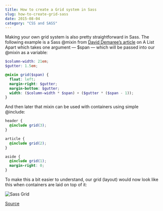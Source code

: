 ```yaml
---
title: How to create a Grid system in Sass
slug: how-to-create-grid-sass
date: 2015-08-04
category: "CSS and SASS"
---
```


Making your own grid system is also pretty straightforward in Sass. The following example is a Sass @mixin from [David Demaree’s article](http://www.alistapart.com/articles/getting-started-with-sass/) on A List Apart which takes one argument — $span — which will be passed into our @mixin as a variable:

```scss
$column-width: 21em;
$gutter: 1.5em;

@mixin grid($span) {
  float: left;
  margin-right: $gutter;
  margin-bottom: $gutter;
  width: ($column-width * $span) + ($gutter * ($span - 1));
}
```

And then later that mixin can be used with containers using simple @include:

```scss
header {
  @include grid(3);
}

article {
  @include grid(2);
}

aside {
  @include grid(1);
  margin-right: 0;
}
```
    
To make this a bit easier to understand, our grid (layout) would now look like this when containers are laid on top of it:

![Sass Grid](../assets/img/sass-grid.png)


[Source](http://viljamis.com/blog/2012/extending-css/)
